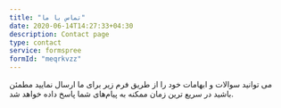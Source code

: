 ```yaml
---
title: "تماس با ما"
date: 2020-06-14T14:27:33+04:30
description: Contact page
type: contact
service: formspree
formId: "meqrkvzz"
---
```


می توانید سوالات و ابهامات خود را از طریق فرم زیر برای ما ارسال نمایید مطمئن باشید در سریع ترین زمان ممکنه به پیام‌های شما پاسخ داده خواهد شد.